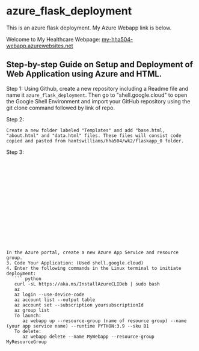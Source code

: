 # azure_flask_deployment
This is an azure flask deployment. My Azure Webapp link is below.


Welcome to My Healthcare Webpage: 
[my-hha504-webapp.azurewebsites.net](my-hha504-webapp.azurewebsites.net)


## Step-by-step Guide on Setup and Deployment of Web Application using Azure and HTML.
Step 1:
Using Github, create a new repository including a Readme file and name it ```azure_flask_deployment```. Then go to "shell.google.cloud" to open the Google Shell Environment and import your GitHub repository using the git clone command followed by link of repo.

Step 2:
```
Create a new folder labeled "Templates" and add "base.html, "about.html" and "data.html" files. These files will consist code copied and pasted from hantswilliams/hha504/wk2/flaskapp_0 folder.
```
Step 3:
```

















In the Azure portal, create a new Azure App Service and resource group.
3. Code Your Application: (Used shell.google.cloud)
4. Enter the following commands in the Linux terminal to initiate deployment:
   ``` python
   curl -sL https://aka.ms/InstallAzureCLIDeb | sudo bash
   az
   az login --use-device-code
   az account list --output table
   az account set --subscription yoursubscriptionId
   az group list
   To launch:
      az webapp up --resource-group (name of resource group) --name (your app service name) --runtime PYTHON:3.9 --sku B1
   To delete:
      az webapp delete --name MyWebapp --resource-group MyResourceGroup
   ```

